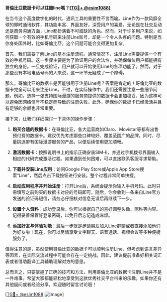 **哥倫比亞数据卡可以註冊line嗎？[[TG💪+ @esim1088](https://t.me/s/esim1088)]**

在当今这个高度数字化的时代，通讯工具的重要性不言而喻。Line作为一款风靡全球的即时通讯软件，其功能丰富、界面友好，深受用户的喜爱。无论是在社交互动还是商务沟通方面，Line都扮演着不可或缺的角色。然而，对于许多用户来说，如何获取一个有效的手机号码来注册Line账号，却是一个令人头疼的问题。特别是当你身处国外时，比如哥倫比亞，这个问题可能会变得更加复杂。

首先，我们需要了解Line的基本注册流程。通常情况下，注册Line需要提供一个有效的手机号码。这一步骤主要是为了验证用户的合法性，并确保每位用户都能拥有独立的身份。一旦完成验证，用户就可以开始使用Line的各项功能了。然而，对于那些没有本地电话号码的人来说，这一环节无疑成了一个障碍。

那么，哥倫比亚的数据卡是否能够用于注册Line呢？答案是肯定的！哥倫比亚的数据卡完全可以用来注册Line。不过，在实际操作中，我们还需要注意一些细节问题。例如，选择一张支持国际漫游的服务商提供的数据卡会更加稳妥，因为这样可以避免因网络信号不稳定而导致的注册失败。此外，确保你的数据卡已经激活并且有足够的余额也非常重要。

接下来，让我们详细探讨一下具体的操作步骤：

1. **购买合适的数据卡**：在哥倫比亚，各大运营商如Claro、Movistar等都有出售预付费的数据卡。建议优先考虑那些口碑较好、覆盖范围广的品牌。同时，尽量挑选带有国际漫游服务的产品，以便后续使用更加顺畅。

2. **激活数据卡**：按照说明书上的指示正确安装SIM卡，并通过手机拨号界面输入相应的代码完成激活过程。如果遇到任何困难，可以直接联系客服寻求帮助。

3. **下载并安装Line应用**：访问Google Play Store或Apple App Store搜索“Line”，然后点击下载按钮进行安装。整个过程非常简单快捷。

4. **启动应用程序并开始注册**：打开Line后，系统会提示你输入手机号码。此时只需填写之前购买的数据卡对应的号码即可。随后，你会收到一条来自Line官方发送的验证码短信，请务必仔细核对信息无误后再继续下一步。

5. **设置个人资料**：成功登录后，你可以根据自己的喜好调整头像、昵称等内容。记得妥善保管好登录密码，以免日后忘记造成麻烦。

6. **添加好友与体验功能**：最后一步就是邀请朋友加入Line群聊或者直接添加他们为好友啦！现在，你可以尽情享受文字聊天、语音通话、视频会议等多种便捷服务了。

值得注意的是，虽然使用哥倫比亚的数据卡可以顺利注册Line，但考虑到语言差异等因素，在实际交流过程中可能会存在一定挑战。因此，建议提前准备好相关词汇表或者借助翻译工具辅助理解对方的意思。

总而言之，只要掌握了正确的技巧和方法，利用哥倫比亚的数据卡注册Line并不是一件难事。希望大家都能轻松地享受到这款优秀社交平台带来的乐趣。如果你还有其他疑问或者经验分享，欢迎随时留言讨论哦！

[[TG💪+ @esim1088](https://t.me/s/esim1088) ![Image](https://i.postimg.cc/4NQfJmqS/Snipaste-2025-05-13-00-14-12.png)]